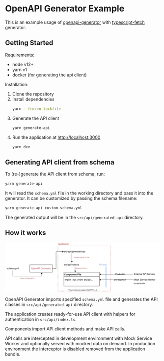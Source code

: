 # OpenAPI Generator Example

This is an example usage of [openapi-generator](https://github.com/OpenAPITools/openapi-generator) with [typescript-fetch](https://github.com/OpenAPITools/openapi-generator/blob/master/docs/generators/typescript-fetch.md) generator.

## Getting Started

Requirements:

- node v12+
- yarn v1
- docker (for generating the api client)

Installation:

1. Clone the repository
2. Install dependencies
   ```bash
   yarn --frozen-lockfile
   ```
3. Generate the API client
   ```bash
   yarn generate-api
   ```
4. Run the application at [http://localhost:3000](http://localhost:3000)
   ```bash
   yarn dev
   ```

## Generating API client from schema

To (re-)generate the API client from schema, run:

```bash
yarn generate-api
```

It will read the `schema.yml` file in the working directory and pass it into the generator.
It can be customized by passing the schema filename:

```bash
yarn generate-api custom-schema.yml
```

The generated output will be in the `src/api/generated-api` directory.

## How it works

![Generator Flow Diagram](docs/generator-flow.svg)

OpenAPI Generator imports specified `schema.yml` file and generates the API classes in `src/api/generated-api` directory.

The application creates ready-for-use API client with helpers for authentication in `src/api/index.ts`.

Components import API client methods and make API calls.

API calls are intercepted in development environment with Mock Service Worker and optionally served with mocked data on demand. In production environment the interceptor is disabled removed from the application bundle.
